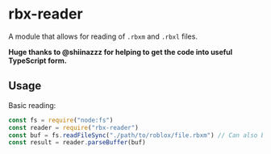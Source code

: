 # rbx-reader
A module that allows for reading of `.rbxm` and `.rbxl` files.

**Huge thanks to @shiinazzz for helping to get the code into useful TypeScript form.**

## Usage
Basic reading:
```js
const fs = require("node:fs")
const reader = require("rbx-reader")
const buf = fs.readFileSync("./path/to/roblox/file.rbxm") // Can also be an .rbxl
const result = reader.parseBuffer(buf)
```

